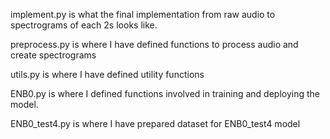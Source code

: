 implement.py is what the final implementation from raw audio to spectrograms of each 2s looks like.

preprocess.py is where I have defined functions to process audio and create spectrograms

utils.py is where I have defined utility functions

ENB0.py is where I defined functions involved in training and deploying the model.

ENB0_test4.py is where I have prepared dataset for ENB0_test4 model
